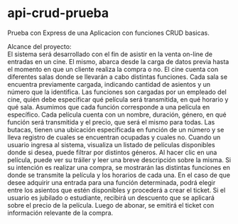 # api-crud-prueba
Prueba con Express de una Aplicacion con funciones CRUD basicas.


Alcance del proyecto:<br>
El sistema será desarrollado con el fin de asistir en la venta on-line de entradas en un cine. El mismo, abarca desde la carga de datos previa hasta el momento en que un cliente realiza la compra o no.
El cine cuenta con diferentes salas donde se llevarán a cabo distintas funciones. Cada sala se encuentra previamente cargada, indicando cantidad de asientos y un número que la identifica. Las funciones son cargadas por un empleado del cine, quién debe especificar qué película será transmitida, en qué horario y qué sala. 
Asumimos que cada función corresponde a una película en específico. Cada película cuenta con un nombre, duración, género, en qué función será transmitida y el precio, que será el mismo para todas. Las butacas, tienen una ubicación especificada en función de un número y se lleva registro de cuales se encuentran ocupadas y cuales no.
Cuando un usuario ingresa al sistema, visualiza un listado de películas disponibles donde si desea, puede filtrar por distintos géneros. Al hacer clic en una película, puede ver su tráiler y leer una breve descripción sobre la misma.
Si su intención es realizar una compra, se mostrarán las distintas funciones en donde se transmite la película y los horarios de cada una.
 En el caso de que desee adquirir una entrada para una función determinada, podrá elegir entre los asientos que estén disponibles y procederá a crear el ticket. Si el usuario es jubilado o estudiante, recibirá un descuento que se aplicará sobre el precio de la película. Luego de abonar, se emitirá el ticket con información relevante de la compra.


























